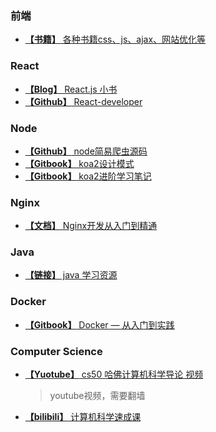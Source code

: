 ### 前端
* [**【书籍】** 各种书籍css、js、ajax、网站优化等](http://www.linqing07.com/book.html)

### React
* [**【Blog】** React.js 小书](http://huziketang.mangojuice.top/books/react/)
* [**【Github】** React-developer](https://github.com/adam-golab/react-developer-roadmap)

### Node
* [**【Github】** node简易爬虫源码](https://github.com/HerryLo/JavascriptCode/tree/master/node_reptile)
* [**【Gitbook】** koa2设计模式](https://chenshenhai.github.io/koajs-design-note/)
* [**【Gitbook】** koa2进阶学习笔记](https://chenshenhai.github.io/koa2-note/)

### Nginx
* [**【文档】** Nginx开发从入门到精通](http://tengine.taobao.org/book/index.html)

### Java
* [**【链接】** java 学习资源]()

### Docker
* [**【Gitbook】** Docker — 从入门到实践](https://yeasy.gitbooks.io/docker_practice/content/)

### Computer Science
* [**【Yuotube】** cs50 哈佛计算机科学导论 视频](https://www.youtube.com/channel/UCcabW7890RKJzL968QWEykA)
  > youtube视频，需要翻墙
* [**【bilibili】** 计算机科学速成课](https://www.bilibili.com/video/av21376839/?p=12)
